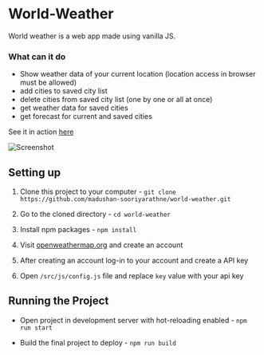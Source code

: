 # World-Weather

World weather is a web app made using vanilla JS.

### What can it do

-   Show weather data of your current location (location access in browser must be allowed)
-   add cities to saved city list
-   delete cities from saved city list (one by one or all at once)
-   get weather data for saved cities
-   get forecast for current and saved cities

See it in action [here](https://world-weather-app.netlify.com/)

![Screenshot](https://i.ibb.co/gmbczWC/screenshot.png)

## Setting up

1. Clone this project to your computer - `git clone https://github.com/madushan-sooriyarathne/world-weather.git`

2. Go to the cloned directory - `cd world-weather`

3. Install npm packages - `npm install`

4. Visit [openweathermap.org](https://openweathermap.org/api) and create an account

5. After creating an account log-in to your account and create a API key

6. Open `/src/js/config.js` file and replace `key` value with your api key

## Running the Project

-   Open project in development server with hot-reloading enabled - `npm run start`

-   Build the final project to deploy - `npm run build`
